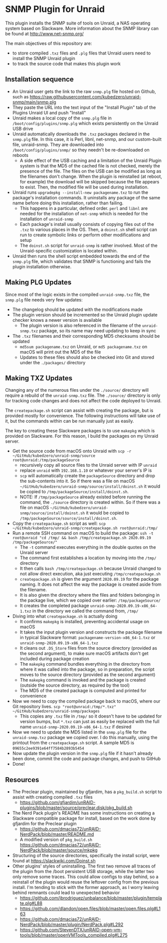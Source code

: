 # SNMP Plugin for Unraid

This plugin installs the SNMP suite of tools on Unraid, a NAS operating system based on Slackware. More information about the SNMP library can be found at http://www.net-snmp.org/

The main objectives of this repository are:

* to store compiled `.txz` files and `.plg` files that Unraid users need to install the SNMP Unraid plugin
* to track the source code that makes this plugin work



## Installation sequence

* An Unraid user gets the link to the raw `snmp.plg` file hosted on Github, such as https://raw.githubusercontent.com/kubedzero/unraid-snmp/main/snmp.plg
* They paste the URL into the text input of the "Install Plugin" tab of the Plugins Unraid UI and push "Install"
* Unraid makes a local copy of the `snmp.plg` file in `/boot/config/plugins/snmp.plg` which exists persistently on the Unraid USB drive
* Unraid automatically downloads the `.txz` packages declared in the `snmp.plg` file. In this case, it is Perl, libnl, net-snmp, and our custom-built file, unraid-snmp. They are downloaded into `/boot/config/plugins/snmp/` so they needn't be re-downloaded on reboots
  * A side effect of the USB caching and a limitation of the Unraid Plugin system is that the MD5 of the cached file is not checked, merely the presence of the file. The files on the USB can be modified as long as the filenames don't change. When the plugin is reinstalled (at reboot, for example) the download will be skipped because the file appears to exist. Then, the modified file will be used during installation.
* Unraid runs `upgradepkg --install-new packagename.txz` to run the package's installation commands. It uninstalls any package of the same name before doing this installation, rather than failing.
  * This happens in a particular, defined order. `perl` and `libnl` are needed for the installation of `net-snmp` which is needed for the installation of `unraid-snmp`
  * Each package's install usually consists of copying files out of the `.txz` to various places in the OS. Then, a `doinst.sh` shell script can run to create symbolic links or perform other modifications and setup
  * The `doinst.sh` script for `unraid-snmp` is rather involved. Most of the Unraid-specific customization is located within.
* Unraid then runs the shell script embedded towards the end of the `snmp.plg` file, which validates that SNMP is functioning and fails the plugin installation otherwise. 

## Making PLG Updates

Since most of the logic exists in the compiled `unraid-snmp.txz` file, the `snmp.plg` file needs very few updates:

* The changelog should be updated with the modifications made
* The plugin version should be incremented so the Unraid plugin update checker knows a newer version is available
  * The plugin version is also referenced in the filename of the `unraid-snmp.txz` package, so its name may need updating to keep in sync 
* The `.txz` filenames and their corresponding MD5 checksums should be updated
  * `md5sum packagename.txz` on Unraid, or `md5 packagename.txz` on macOS will print out the MD5 of the file
  * Updates to these files should also be checked into Git and stored under the `./packages/` directory



## Making TXZ Updates

Changing any of the numerous files under the `./source/` directory will require a rebuild of the `unraid-snmp.txz` file. The `./source/` directory is only for tracking code changes and does not affect the code deployed to Unraid.

The `createpackage.sh` script can assist with creating the package, but is provided mostly for convenience. The following instructions will take use of it, but the commands within can be run manually just as easily. 

The key to creating these Slackware packages is to use `makepkg` which is provided on Slackware. For this reason, I build the packages on my Unraid server.



* Get the source code from macOS onto Unraid with `scp -r ~/GitHub/kubedzero/unraid-snmp/source root@unraid:/tmp/packageSource`
  * recursively copy all source files to the Unraid server with IP `unraid` 
  * replace `unraid` with `192.168.1.10` or whatever your server's IP is
  * `scp` will automatically create the `packageSource` directory and drop the sub-contents into it. So if there was a file on macOS `~/GitHub/kubedzero/unraid-snmp/source/install/doinst.sh` it would be copied to `/tmp/packageSource/install/doinst.sh`. 
  * NOTE: If `/tmp/packageSource` already existed before running the command, the `./source` directory is created within. So if there was a file on macOS `~/GitHub/kubedzero/unraid-snmp/source/install/doinst.sh` it would be copied to `/tmp/packageSource/source/install/doinst.sh`. 
* Copy the `createpackage.sh` script as well: `scp ~/GitHub/kubedzero/unraid-snmp/createpackage.sh root@unraid:/tmp/`
* Run a remote SSH command on macOS to build the package: `ssh -t root@unraid "cd /tmp/ && bash /tmp/createpackage.sh 2020.09.19 /tmp/packageSource/"`
  * The `-t` command executes everything in the double quotes on the Unraid server
  * The command first establishes a location by moving into the `/tmp/` directory
  * It then calls `bash /tmp/createpackage.sh` because Unraid changed to not allow direct execution, aka just executing `/tmp/createpackage.sh`
  * `createpackage.sh` is given the argument `2020.09.19` for the package naming. It does not affect the way the package is created aside from the filename. 
  * It is also given the directory where the files and folders belonging in the package live, which we copied over earlier: `/tmp/packageSource/`
  * It creates the completed package `unraid-snmp-2020.09.19-x86_64-1.txz` in the directory we called the command from, `/tmp/`
* Diving into what `createpackage.sh` is actually doing
  * It confirms `makepkg` is installed, preventing accidental usage on macOS
  * It takes the input plugin version and constructs the package filename in typical Slackware format: `packagename-version-x86_64-1.txz` or `unraid-snmp-2020.09.19-x86_64-1.txz`
  * It cleans out `.DS_Store` files from the source directory (provided as the second argument), to make sure macOS artifacts don't get included during package creation
  * The `makepkg` command bundles everything in the directory from where it was called into the package, so in preparation, the script moves to the source directory (provided as the second argument)
  * The `makepkg` command is invoked and the package is created (outside the source directory, as required by the tool)
  * The MD5 of the created package is computed and printed for convenience
* Now we need to copy the compiled package back to macOS, where our Git repository lives. `scp "root@unraid:/tmp/*.txz" ~/GitHub/kubedzero/unraid-snmp/packages`
  * This copies any `.txz` file in `/tmp/` so it doesn't have to be updated for version bumps, but `*.txz` can just as easily be replaced with the full name `unraid-snmp-2020.09.19-x86_64-1.txz` if desired
* Now we need to update the MD5 listed in the `snmp.plg` file for the `unraid-snmp.txz` package we copied over. I do this manually, using the printout from the `createpackage.sh` script. A sample MD5 is `09655c2ee9391e64ff7584b2893b5454`
* Now update the plugin version in the `snmp.plg` file if it hasn't already been done, commit the code and package changes, and push to GitHub
* Done!



## Resources

* The Preclear plugin, maintained by gfjardim, has a `pkg_build.sh` script to assist with creating compiled `.txz` files
  * https://github.com/gfjardim/unRAID-plugins/blob/master/source/preclear.disk/pkg_build.sh
* The Nerd Pack plugin's README has some instructions on creating a Slackware compatible package for install, based on the work done by gfjardim for the Preclear plugin
  * https://github.com/dmacias72/unRAID-NerdPack/blob/master/README.md
  * A modified version of `pkg_build.sh` https://github.com/dmacias72/unRAID-NerdPack/blob/master/source/mkpkg
* Structuring of the source directories, specifically the install script, were found at https://slackwiki.com/Doinst.sh
* Other plugins' styles of uninstalling. The first two remove all traces of the plugin from the /boot persistent USB storage, while the latter two only remove some traces. This could allow configs to stay behind, so a reinstall of the plugin would reuse the leftover config from the previous install. I'm tending to stick with the former approach, as I worry leaving behind remnants could lead to unexpected behavior
  * https://github.com/jbrodriguez/unbalance/blob/master/plugin/template.plg#L88
  * https://github.com/dlandon/open.files/blob/master/open.files.plg#L163
  * https://github.com/dmacias72/unRAID-NerdPack/blob/master/plugin/NerdPack.plg#L292 
  - https://github.com/StevenDTX/unRAID-open-vm-tools/blob/master/openVMTools_compiled.plg#L275

